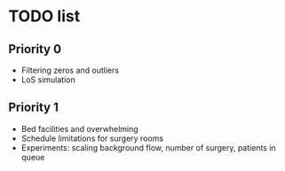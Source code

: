 # TODO list

## Priority 0

- Filtering zeros and outliers
- LoS simulation

## Priority 1 

- Bed facilities and overwhelming
- Schedule limitations for surgery rooms
- Experiments: scaling background flow, number of surgery, patients in queue